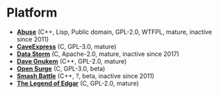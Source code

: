 [comment]: # (autogenerated content, do not edit)
# Platform

- **[Abuse](abuse.md)** (C++, Lisp, Public domain, GPL-2.0, WTFPL, mature, inactive since 2011)
- **[CaveExpress](caveexpress.md)** (C, GPL-3.0, mature)
- **[Data Storm](data_storm.md)** (C, Apache-2.0, mature, inactive since 2017)
- **[Dave Gnukem](dave_gnukem.md)** (C++, GPL-2.0, mature)
- **[Open Surge](open_surge.md)** (C, GPL-3.0, beta)
- **[Smash Battle](smash_battle.md)** (C++, ?, beta, inactive since 2011)
- **[The Legend of Edgar](the_legend_of_edgar.md)** (C, GPL-2.0, mature)